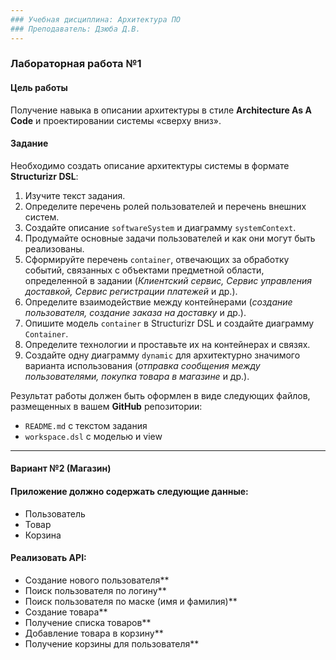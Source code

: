 ```yaml
---
### Учебная дисциплина: Архитектура ПО
### Преподаватель: Дзюба Д.В.
---
```


### Лабораторная работа №1

#### Цель работы
Получение навыка в описании архитектуры в стиле **Architecture As A Code** и проектировании системы «сверху вниз».

#### Задание
Необходимо создать описание архитектуры системы в формате **Structurizr DSL**:

1. Изучите текст задания.
2. Определите перечень ролей пользователей и перечень внешних систем.
3. Создайте описание `softwareSystem` и диаграмму `systemContext`.
4. Продумайте основные задачи пользователей и как они могут быть реализованы.
5. Сформируйте перечень `container`, отвечающих за обработку событий, связанных с объектами предметной области, определенной в задании (*Клиентский сервис, Сервис управления доставкой, Сервис регистрации платежей* и др.).
6. Определите взаимодействие между контейнерами (*создание пользователя, создание заказа на доставку* и др.).
7. Опишите модель `container` в Structurizr DSL и создайте диаграмму `Container`.
8. Определите технологии и проставьте их на контейнерах и связях.
9. Создайте одну диаграмму `dynamic` для архитектурно значимого варианта использования (*отправка сообщения между пользователями, покупка товара в магазине* и др.).

Результат работы должен быть оформлен в виде следующих файлов, размещенных в вашем **GitHub** репозитории:
- `README.md` с текстом задания
- `workspace.dsl` с моделью и view

---

#### Вариант №2 (Магазин)

#### Приложение должно содержать следующие данные:
- Пользователь
- Товар
- Корзина

#### Реализовать API:
- Создание нового пользователя**
- Поиск пользователя по логину**
- Поиск пользователя по маске (имя и фамилия)**
- Создание товара**
- Получение списка товаров**
- Добавление товара в корзину**
- Получение корзины для пользователя**
